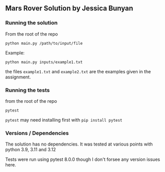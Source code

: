 ## Mars Rover Solution by Jessica Bunyan


### Running the solution
From the root of the repo

```
python main.py /path/to/input/file
```

Example:

```
python main.py inputs/example1.txt
```

the files `example1.txt` and `example2.txt` are the examples given in the assignment.


### Running the tests

from the root of the repo

```
pytest
```

`pytest` may need installing first with `pip install pytest`


### Versions / Dependencies


The solution has no dependencies. It was tested at various points with python 3.9, 3.11 and 3.12 

Tests were run using pytest 8.0.0 though I don't forsee any version issues here. 